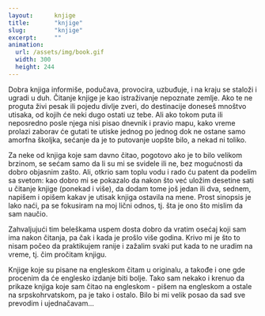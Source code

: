 ```yaml
---
layout:      knjige
title:       "knjige"
slug:        "knjige"
excerpt:     ""
animation:
  url: /assets/img/book.gif
  width: 300
  height: 244
---
```


Dobra knjiga informiše, podučava, provocira, uzbuđuje, i na kraju se staloži i ugradi u duh.
Čitanje knjige je kao istraživanje nepoznate zemlje. Ako te ne proguta živi pesak ili pojedu divlje zveri, do destinacije 
doneseš mnoštvo utisaka, od kojih će neki dugo ostati uz tebe. Ali ako tokom puta ili neposredno posle njega nisi pisao 
dnevnik i pravio mapu, kako vreme prolazi zaborav će gutati te utiske jednog po jednog dok ne ostane samo amorfna školjka,
sećanje da je to putovanje uopšte bilo, a nekad ni toliko.

Za neke od knjiga koje sam davno čitao, pogotovo ako je to bilo velikom brzinom, se sećam samo da li su mi se svidele ili
ne, bez mogućnosti da dobro objasnim zašto. Ali, otkrio sam toplu vodu i rado ću patent da podelim sa svetom:
kao dobro mi se pokazalo da nakon što već uložim desetine sati u čitanje knjige (ponekad i više), da dodam tome još jedan
ili dva, sednem, napišem i opišem kakav je utisak knjiga ostavila na mene. Prost sinopsis je lako naći, pa se fokusiram
na moj lični odnos, tj. šta je ono što mislim da sam naučio.

Zahvaljujući tim beleškama uspem dosta dobro da vratim osećaj koji sam ima nakon čitanja, pa čak i kada je 
prošlo više godina. Krivo mi je što to nisam počeo da praktikujem ranije i zažalim svaki put kada to ne uradim na vreme,
tj. čim pročitam knjigu.

Knjige koje su pisane na engleskom čitam u originalu, a takođe i one gde procenim da će englesko izdanje biti bolje. 
Tako sam nekako i krenuo da prikaze knjiga koje sam čitao na engleskom - pišem na engleskom a ostale na
srpskohrvatskom, pa je tako i ostalo. Bilo bi mi velik posao da sad sve prevodim i ujednačavam...